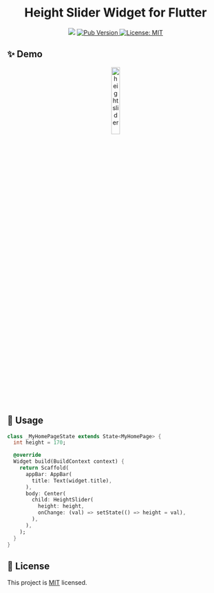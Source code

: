 <h1 align="center">Height Slider Widget for Flutter</h1>
<p align="center">
  <img src="https://api.codemagic.io/apps/5e355cd6cb1395826e888d78/5e355cd6cb1395826e888d77/status_badge.svg" />
  <a href="https://pub.dev/packages/height_slider">
    <img alt="Pub Version" src="https://img.shields.io/pub/v/height_slider">
  </a>
  <a href="https://raw.githubusercontent.com/coval-solutions/weight-slider/master/LICENSE">
    <img alt="License: MIT" src="https://img.shields.io/badge/license-MIT-yellow.svg" target="_blank" />
  </a>
</p>

## ✨ Demo
<p align="center"><img width="20%" src="https://raw.githubusercontent.com/coval-solutions/height-slider/master/images/1.gif" alt="height slider"/></p>

## 🚀 Usage
```dart
class _MyHomePageState extends State<MyHomePage> {
  int height = 170;

  @override
  Widget build(BuildContext context) {
    return Scaffold(
      appBar: AppBar(
        title: Text(widget.title),
      ),
      body: Center(
        child: HeightSlider(
          height: height,
          onChange: (val) => setState(() => height = val),
        ),
      ),
    );
  }
}
```

## 📝 License
This project is [MIT](https://raw.githubusercontent.com/coval-solutions/height-slider/master/LICENSE) licensed.